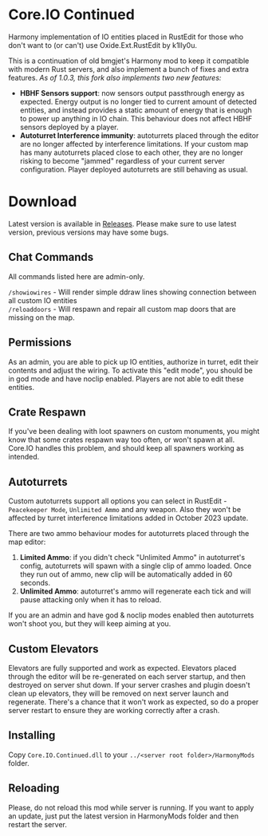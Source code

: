 # Core.IO Continued
Harmony implementation of IO entities placed in RustEdit for those who don't want to (or can't) use Oxide.Ext.RustEdit by k1lly0u.

This is a continuation of old bmgjet's Harmony mod to keep it compatible with modern Rust servers, and also implement a bunch of fixes and extra features. *As of 1.0.3, this fork also implements two new features:*
* **HBHF Sensors support**: now sensors output passthrough energy as expected. Energy output is no longer tied to current amount of detected entities, and instead provides a static amount of energy that is enough to power up anything in IO chain. This behaviour does not affect HBHF sensors deployed by a player.
* **Autoturret Interference immunity**: autoturrets placed through the editor are no longer affected by interference limitations. If your custom map has many autoturrets placed close to each other, they are no longer risking to become "jammed" regardless of your current server configuration. Player deployed autoturrets are still behaving as usual. 

# Download
Latest version is available in [Releases](https://github.com/WheatleyMF/Core.IO.Continued/releases). Please make sure to use latest version, previous versions may have some bugs. 

## Chat Commands
All commands listed here are admin-only. 

`/showiowires`   -   Will render simple ddraw lines showing connection between all custom IO entities<br>
`/reloaddoors`   -   Will respawn and repair all custom map doors that are missing on the map.<br>

## Permissions 
As an admin, you are able to pick up IO entities, authorize in turret, edit their contents and adjust the wiring. To activate this "edit mode", you should be in god mode and have noclip enabled. Players are not able to edit these entities. 

## Crate Respawn 
If you've been dealing with loot spawners on custom monuments, you might know that some crates respawn way too often, or won't spawn at all. Core.IO handles this problem, and should keep all spawners working as intended. 

## Autoturrets
Custom autoturrets support all options you can select in RustEdit - `Peacekeeper Mode`, `Unlimited Ammo` and any weapon. Also they won't be affected by turret interference limitations added in October 2023 update. 

There are two ammo behaviour modes for autoturrets placed through the map editor:<br>
1. **Limited Ammo**: if you didn't check "Unlimited Ammo" in autoturret's config, autoturrets will spawn with a single clip of ammo loaded. Once they run out of ammo, new clip will be automatically added in 60 seconds.
2. **Unlimited Ammo**: autoturret's ammo will regenerate each tick and will pause attacking only when it has to reload.   

If you are an admin and have god & noclip modes enabled then autoturrets won't shoot you, but they will keep aiming at you.

## Custom Elevators
Elevators are fully supported and work as expected. Elevators placed through the editor will be re-generated on each server startup, and then destroyed on server shut down. If your server crashes and plugin doesn't clean up elevators, they will be removed on next server launch and regenerate. There's a chance that it won't work as expected, so do a proper server restart to ensure they are working correctly after a crash. 
  
## Installing
Copy `Core.IO.Continued.dll` to your `../<server root folder>/HarmonyMods` folder.

## Reloading
Please, do not reload this mod while server is running. If you want to apply an update, just put the latest version in HarmonyMods folder and then restart the server. 
